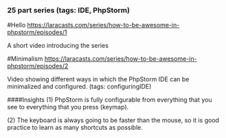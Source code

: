 ### 25 part series (tags: IDE, PhpStorm)

#Hello
https://laracasts.com/series/how-to-be-awesome-in-phpstorm/episodes/1

A short video introducing the series

#Minimalism 
https://laracasts.com/series/how-to-be-awesome-in-phpstorm/episodes/2

Video showing different ways in which the PhpStorm IDE can be minimalized and configured. (tags: configuringIDE)

####Insights
(1)	 PhpStorm is fully configurable from everything that you see to everything that you press (keymap).

(2)	The keyboard is always going to be faster than the mouse, so it is good practice to learn as many shortcuts as possible.
